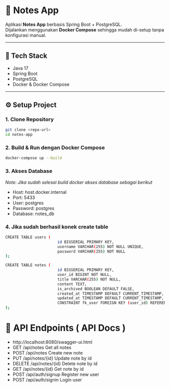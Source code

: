 # 📝 Notes App

Aplikasi **Notes App** berbasis Spring Boot + PostgreSQL.  
Dijalankan menggunakan **Docker Compose** sehingga mudah di-setup tanpa konfigurasi manual.

---

## 🚀 Tech Stack
- Java 17
- Spring Boot
- PostgreSQL
- Docker & Docker Compose

---

## ⚙️ Setup Project

### 1. Clone Repository
```bash
git clone <repo-url>
cd notes-app
```

### 2. Build & Run dengan Docker Compose
```bash
docker-compose up --build
```

### 3. Akses Database
*Note: Jika sudah selesai build docker akses database sebagai berikut*
 - Host: host.docker.internal
 - Port: 5433 
 - User: postgres 
 - Password: postgres 
 - Database: notes_db

### 4. Jika sudah berhasil konek create table
```bash
CREATE TABLE users (
                       id BIGSERIAL PRIMARY KEY,
                       username VARCHAR(255) NOT NULL UNIQUE,
                       password VARCHAR(255) NOT NULL
);

CREATE TABLE notes (
                       id BIGSERIAL PRIMARY KEY,
                       user_id BIGINT NOT NULL,
                       title VARCHAR(255) NOT NULL,
                       content TEXT,
                       is_archived BOOLEAN DEFAULT FALSE,
                       created_at TIMESTAMP DEFAULT CURRENT_TIMESTAMP,
                       updated_at TIMESTAMP DEFAULT CURRENT_TIMESTAMP,
                       CONSTRAINT fk_user FOREIGN KEY (user_id) REFERENCES users(id) ON DELETE CASCADE
);
```

# 📝 API Endpoints ( API Docs )
 - http://localhost:8080/swagger-ui.html
 - GET	/api/notes	Get all notes 
 - POST	/api/notes	Create new note 
 - PUT	/api/notes/{id}	Update note by id 
 - DELETE	/api/notes/{id}	Delete note by id
 - GET	/api/notes/{id}	Get note by id
 - POST /api/auth/signup Register new user
 - POST /api/auth/signin Login user
